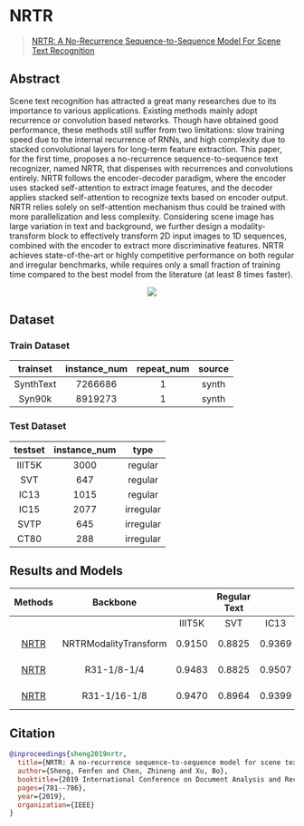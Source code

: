 # NRTR

> [NRTR: A No-Recurrence Sequence-to-Sequence Model For Scene Text Recognition](https://arxiv.org/abs/1806.00926)

<!-- [ALGORITHM] -->

## Abstract

Scene text recognition has attracted a great many researches due to its importance to various applications. Existing methods mainly adopt recurrence or convolution based networks. Though have obtained good performance, these methods still suffer from two limitations: slow training speed due to the internal recurrence of RNNs, and high complexity due to stacked convolutional layers for long-term feature extraction. This paper, for the first time, proposes a no-recurrence sequence-to-sequence text recognizer, named NRTR, that dispenses with recurrences and convolutions entirely. NRTR follows the encoder-decoder paradigm, where the encoder uses stacked self-attention to extract image features, and the decoder applies stacked self-attention to recognize texts based on encoder output. NRTR relies solely on self-attention mechanism thus could be trained with more parallelization and less complexity. Considering scene image has large variation in text and background, we further design a modality-transform block to effectively transform 2D input images to 1D sequences, combined with the encoder to extract more discriminative features. NRTR achieves state-of-the-art or highly competitive performance on both regular and irregular benchmarks, while requires only a small fraction of training time compared to the best model from the literature (at least 8 times faster).

<div align=center>
<img src="https://user-images.githubusercontent.com/22607038/142797203-d9df6c35-868f-4848-8261-c286751fd342.png"/>
</div>

## Dataset

### Train Dataset

| trainset  | instance_num | repeat_num | source |
| :-------: | :----------: | :--------: | :----: |
| SynthText |   7266686    |     1      | synth  |
|  Syn90k   |   8919273    |     1      | synth  |

### Test Dataset

| testset | instance_num |   type    |
| :-----: | :----------: | :-------: |
| IIIT5K  |     3000     |  regular  |
|   SVT   |     647      |  regular  |
|  IC13   |     1015     |  regular  |
|  IC15   |     2077     | irregular |
|  SVTP   |     645      | irregular |
|  CT80   |     288      | irregular |

## Results and Models

|                            Methods                             |       Backbone        |        | Regular Text |        |     |        | Irregular Text |        |                             download                             |
| :------------------------------------------------------------: | :-------------------: | :----: | :----------: | :----: | :-: | :----: | :------------: | :----: | :--------------------------------------------------------------: |
|                                                                |                       | IIIT5K |     SVT      |  IC13  |     |  IC15  |      SVTP      |  CT80  |                                                                  |
| [NRTR](/configs/textrecog/nrtr/nrtr_modality-transform_6e_st_mj.py) | NRTRModalityTransform | 0.9150 |    0.8825    | 0.9369 |     | 0.7232 |     0.7783     | 0.7500 | [model](https://download.openmmlab.com/mmocr/textrecog/nrtr/nrtr_modality-transform_6e_st_mj/nrtr_modality-transform_6e_st_mj_20220916_103322-bd9425be.pth) \| [log](https://download.openmmlab.com/mmocr/textrecog/nrtr/nrtr_modality-transform_6e_st_mj/20220916_103322.log) |
| [NRTR](/configs/textrecog/nrtr/nrtr_resnet31-1by8-1by4_6e_st_mj.py) |      R31-1/8-1/4      | 0.9483 |    0.8825    | 0.9507 |     | 0.7559 |     0.8016     | 0.8889 | [model](https://download.openmmlab.com/mmocr/textrecog/nrtr/nrtr_resnet31-1by8-1by4_6e_st_mj/nrtr_resnet31-1by8-1by4_6e_st_mj_20220916_103322-a6a2a123.pth) \| [log](https://download.openmmlab.com/mmocr/textrecog/nrtr/nrtr_resnet31-1by8-1by4_6e_st_mj/20220916_103322.log) |
| [NRTR](/configs/textrecog/nrtr/nrtr_resnet31-1by16-1by8_6e_st_mj.py) |     R31-1/16-1/8      | 0.9470 |    0.8964    | 0.9399 |     | 0.7357 |     0.7969     | 0.8854 | [model](https://download.openmmlab.com/mmocr/textrecog/nrtr/nrtr_resnet31-1by16-1by8_6e_st_mj/nrtr_resnet31-1by16-1by8_6e_st_mj_20220920_143358-43767036.pth) \| [log](https://download.openmmlab.com/mmocr/textrecog/nrtr/nrtr_resnet31-1by16-1by8_6e_st_mj/20220920_143358.log) |

## Citation

```bibtex
@inproceedings{sheng2019nrtr,
  title={NRTR: A no-recurrence sequence-to-sequence model for scene text recognition},
  author={Sheng, Fenfen and Chen, Zhineng and Xu, Bo},
  booktitle={2019 International Conference on Document Analysis and Recognition (ICDAR)},
  pages={781--786},
  year={2019},
  organization={IEEE}
}
```
